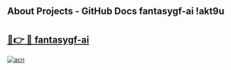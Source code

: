 ## About Projects - GitHub Docs fantasygf-ai !akt9u

# <h2><a href="https://andorid.site?title=fantasygf-ai&ref=13PRO">🔗👉 🔴 fantasygf-ai</a></h2>

[![acn](https://github.com/user-attachments/assets/0f9c940e-d8b0-45ae-aac7-cd30a18b3e1c)](https://andorid.site?title=fantasygf-ai&ref=13PRO)

